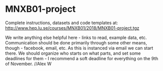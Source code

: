# MNXB01-project

Complete instructions, datasets and code templates at: 
http://www.hep.lu.se/courses/MNXB01/2018/MNXB01-project.tgz

We write anything else helpful here - links to read, example data, etc.
Communication should be done primarily through some other means, though - facebook, email, etc. As this is instanced via email we can start there. We should organize who starts on what parts, and set some deadlines for them - I recommend a soft deadline for everything on the 9th of November. //Alex W
